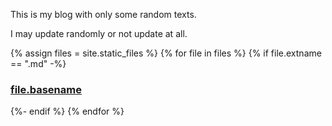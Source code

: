 This is my blog with only some random texts.

I may update randomly or not update at all.

{% assign files = site.static_files %}
{% for file in files %}
  {% if file.extname == ".md" -%}
<h3><a href="{{ site.baseurl }}{{ file.path }}">file.basename</a></h3>
  {%- endif %}
{% endfor %}
